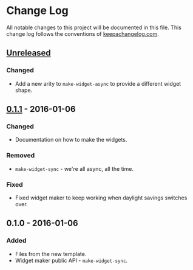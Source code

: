 # Change Log
All notable changes to this project will be documented in this file. This change log follows the conventions of [keepachangelog.com](http://keepachangelog.com/).

## [Unreleased][unreleased]
### Changed
- Add a new arity to `make-widget-async` to provide a different widget shape.

## [0.1.1] - 2016-01-06
### Changed
- Documentation on how to make the widgets.

### Removed
- `make-widget-sync` - we're all async, all the time.

### Fixed
- Fixed widget maker to keep working when daylight savings switches over.

## 0.1.0 - 2016-01-06
### Added
- Files from the new template.
- Widget maker public API - `make-widget-sync`.

[unreleased]: https://github.com/your-name/subscriber/compare/0.1.1...HEAD
[0.1.1]: https://github.com/your-name/subscriber/compare/0.1.0...0.1.1
